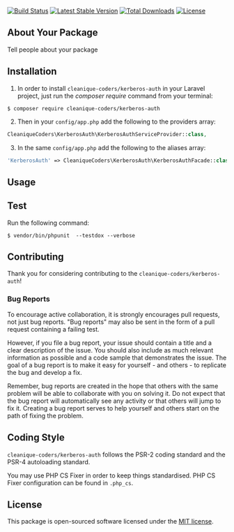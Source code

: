 
[![Build Status](https://travis-ci.org/cleanique-coders/kerberos-auth.svg?branch=master)](https://travis-ci.org/cleanique-coders/kerberos-auth) [![Latest Stable Version](https://poser.pugx.org/cleanique-coders/kerberos-auth/v/stable)](https://packagist.org/packages/cleanique-coders/kerberos-auth) [![Total Downloads](https://poser.pugx.org/cleanique-coders/kerberos-auth/downloads)](https://packagist.org/packages/cleanique-coders/kerberos-auth) [![License](https://poser.pugx.org/cleanique-coders/kerberos-auth/license)](https://packagist.org/packages/cleanique-coders/kerberos-auth)

## About Your Package

Tell people about your package

## Installation

1. In order to install `cleanique-coders/kerberos-auth` in your Laravel project, just run the *composer require* command from your terminal:

```
$ composer require cleanique-coders/kerberos-auth
```

2. Then in your `config/app.php` add the following to the providers array:

```php
CleaniqueCoders\KerberosAuth\KerberosAuthServiceProvider::class,
```

3. In the same `config/app.php` add the following to the aliases array:

```php
'KerberosAuth' => CleaniqueCoders\KerberosAuth\KerberosAuthFacade::class,
```

## Usage

## Test

Run the following command:

```
$ vendor/bin/phpunit  --testdox --verbose
```

## Contributing

Thank you for considering contributing to the `cleanique-coders/kerberos-auth`!

### Bug Reports

To encourage active collaboration, it is strongly encourages pull requests, not just bug reports. "Bug reports" may also be sent in the form of a pull request containing a failing test.

However, if you file a bug report, your issue should contain a title and a clear description of the issue. You should also include as much relevant information as possible and a code sample that demonstrates the issue. The goal of a bug report is to make it easy for yourself - and others - to replicate the bug and develop a fix.

Remember, bug reports are created in the hope that others with the same problem will be able to collaborate with you on solving it. Do not expect that the bug report will automatically see any activity or that others will jump to fix it. Creating a bug report serves to help yourself and others start on the path of fixing the problem.

## Coding Style

`cleanique-coders/kerberos-auth` follows the PSR-2 coding standard and the PSR-4 autoloading standard. 

You may use PHP CS Fixer in order to keep things standardised. PHP CS Fixer configuration can be found in `.php_cs`.

## License

This package is open-sourced software licensed under the [MIT license](http://opensource.org/licenses/MIT).